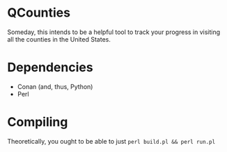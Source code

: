 QCounties
=========
Someday, this intends to be a helpful tool to track your progress in visiting
all the counties in the United States.

Dependencies
============
* Conan (and, thus, Python)
* Perl

Compiling
=========
Theoretically, you ought to be able to just `perl build.pl && perl run.pl`

